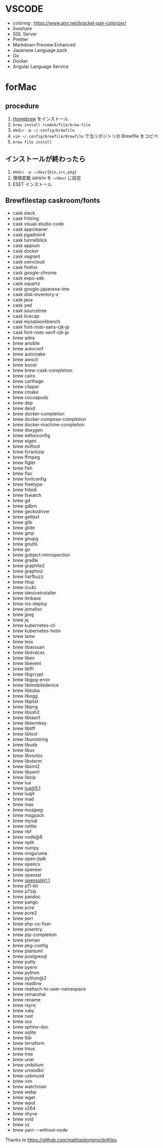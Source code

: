 # VSCODE

- coloring : https://www.atnr.net/bracket-pair-colorizer/
- liveshare
- SQL Server
- Prettier
- Markdown Preview Enhanced
- Japanese Language pack
- Go
- Docker
- Angular Language Service

# forMac

## procedure

1. [Homebrew](https://brew.sh/index_ja) をインストール
2. `brew install rcmdnk/file/brew-file`
3. `mkdir -p ~/.config/brewfile`
4. `vim ~/.config/brewfile/Brewfile` で当リポジトリの Brewfile をコピペ
5. `brew file install`

## インストールが終わったら

1. `mkdir -p ~/dev/{bin,src,pkg}`
2. 環境変数 `GOPATH` を `~/dev/` に設定
3. ESET インストール

## Brewfilestap caskroom/fonts

- cask slack
- cask fritzing
- cask visual-studio-code
- cask appcleaner
- cask pgadmin4
- cask tunnelblick
- cask appium
- cask docker
- cask vagrant
- cask owncloud
- cask firefox
- cask google-chrome
- cask expo-xde
- cask xquartz
- cask google-japanese-ime
- cask disk-inventory-x
- cask java
- cask yed
- cask sourcetree
- cask licecap
- cask mysqlworkbench
- cask font-noto-sans-cjk-jp
- cask font-noto-serif-cjk-jp
- brew adns
- brew ansible
- brew autoconf
- brew automake
- brew awscli
- brew boost
- brew brew-cask-completion
- brew cairo
- brew carthage
- brew clipper
- brew cmake
- brew cocoapods
- brew dep
- brew devd
- brew docker-completion
- brew docker-compose-completion
- brew docker-machine-completion
- brew doxygen
- brew editorconfig
- brew eigen
- brew exiftool
- brew fcrackzip
- brew ffmpeg
- brew figlet
- brew fish
- brew flac
- brew fontconfig
- brew freetype
- brew fribidi
- brew fswatch
- brew gd
- brew gdbm
- brew geckodriver
- brew gettext
- brew glib
- brew glide
- brew gmp
- brew gnupg
- brew gnutls
- brew go
- brew gobject-introspection
- brew gradle
- brew graphite2
- brew graphviz
- brew harfbuzz
- brew htop
- brew icu4c
- brew ideviceinstaller
- brew ilmbase
- brew ios-deploy
- brew jemalloc
- brew jpeg
- brew jq
- brew kubernetes-cli
- brew kubernetes-helm
- brew lame
- brew less
- brew libassuan
- brew libdvdcss
- brew libev
- brew libevent
- brew libffi
- brew libgcrypt
- brew libgpg-error
- brew libimobiledevice
- brew libksba
- brew libogg
- brew libplist
- brew libpng
- brew libssh2
- brew libtasn1
- brew libtermkey
- brew libtiff
- brew libtool
- brew libunistring
- brew libusb
- brew libuv
- brew libvorbis
- brew libvterm
- brew libxml2
- brew libyaml
- brew libzip
- brew lua
- brew lua@5.1
- brew luajit
- brew mad
- brew mas
- brew mozjpeg
- brew msgpack
- brew mysql
- brew nettle
- brew nkf
- brew node@8
- brew npth
- brew numpy
- brew oniguruma
- brew open-jtalk
- brew opencv
- brew openexr
- brew openssl
- brew openssl@1.1
- brew p11-kit
- brew p7zip
- brew pandoc
- brew pango
- brew pcre
- brew pcre2
- brew perl
- brew php-cs-fixer
- brew pinentry
- brew pip-completion
- brew pixman
- brew pkg-config
- brew plantuml
- brew postgresql
- brew putty
- brew pyenv
- brew python
- brew python@2
- brew readline
- brew reattach-to-user-namespace
- brew remarshal
- brew rename
- brew rsync
- brew ruby
- brew rust
- brew sox
- brew sphinx-doc
- brew sqlite
- brew tbb
- brew terraform
- brew tmux
- brew tree
- brew unar
- brew unibilium
- brew unixodbc
- brew usbmuxd
- brew vim
- brew watchman
- brew webp
- brew wget
- brew wput
- brew x264
- brew xhyve
- brew xvid
- brew xz
- brew yarn --without-node

Thanks to
https://github.com/mathiasbynens/dotfiles
